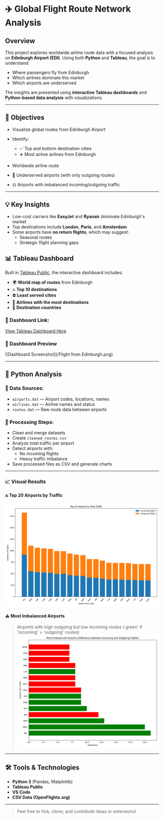 # ✈️ Global Flight Route Network Analysis

##  Overview

This project explores worldwide airline route data with a focused analysis on **Edinburgh Airport (EDI)**.
Using both **Python** and **Tableau**, the goal is to understand:

- Where passengers fly from Edinburgh
- Which airlines dominate this market
- Which airports are underserved
<!-- How route networks compare between Edinburgh and other major hubs like **London** -->

The insights are presented using **interactive Tableau dashboards** and **Python-based data analysis** with visualizations.

---

## 🎯 Objectives

- Visualize global routes from Edinburgh Airport
- Identify:
  - ✅ Top and bottom destination cities
  - ✈️ Most active airlines from Edinburgh

-  Worldwide airline route
  - 🚫 Underserved airports (with only outgoing routes)
  - ⚖️ Airports with imbalanced incoming/outgoing traffic


---

## 💡 Key Insights

- Low-cost carriers like **EasyJet** and **Ryanair** dominate Edinburgh's market
- Top destinations include **London**, **Paris**, and **Amsterdam**
- Some airports have **no return flights**, which may suggest:
  - Seasonal routes
  - Strategic flight planning gaps
<!-- Route networks can differ significantly between **Edinburgh** and **London** -->

## 📊 Tableau Dashboard

Built in [Tableau Public]([https://public.tableau.com/]), the interactive dashboard includes:

- 🌍 **World map of routes** from Edinburgh
- 🔝 **Top 10 destinations**
- ⛔ **Least served cities**
- 🏢 **Airlines with the most destinations**
- 📌 **Destination countries**
<!-- 🔄 Optional comparison with **London** -->

### 🔗 Dashboard Link:
[View Tableau Dashboard Here](https://public.tableau.com/app/profile/ann.chern/viz/Airline-Dashboard_17471697005370/Dashboard1?publish=yes) 

### 📸 Dashboard Preview
![Dashboard Screenshot](/Flight from Edinburgh.png)

---

## 🐍 Python Analysis

### 📁 Data Sources:
- `airports.dat` — Airport codes, locations, names
- `airlines.dat` — Airline names and status
- `routes.dat` — Raw route data between airports

### 🔧 Processing Steps:
- Clean and merge datasets
- Create `cleaned_routes.csv`
- Analyze total traffic per airport
- Detect airports with:
  - No incoming flights
  - Heavy traffic imbalance
- Save processed files as CSV and generate charts

---

### 📈 Visual Results

#### 🔝 Top 20 Airports by Traffic
![Top Airports](./top_20_airports.png)

#### ⚠️ Most Imbalanced Airports
> Airports with high outgoing but low incoming routes
> ( green' if 'incoming' > 'outgoing' routes)
![Imbalanced Airports](./imbalanced_airports.png)

---

## 🛠️ Tools & Technologies

- **Python 3** (Pandas, Matplotlib)
- **Tableau Public**
- **VS Code**
- **CSV Data (OpenFlights.org)**

---


> Feel free to fork, clone, and contribute ideas or extensions!

